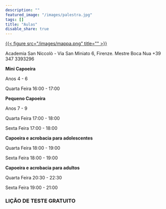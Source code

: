 ```yaml
---
description: ""
featured_image: "/images/palestra.jpg"
tags: []
title: "Aulas"
disable_share: true
---
```


[{{< figure src="/images/mappa.png" title="" >}}](https://www.openstreetmap.org/note/new?lat=43.76393&lon=11.26131#map=19/43.76383/11.26202&layers=N)

Academia San Niccolò - Via San Miniato 6, Firenze.
Mestre Boca Nua +39 347 3393296

**Mini Capoeira**

Anos 4 - 6

Quarta Feira  16:00 - 17:00 

**Pequeno Capoeira**

Anos 7 - 9

Quarta Feira  17:00 - 18:00

Sexta Feira	    17:00 - 18:00

**Capoeira e acrobacia para adolescentes**

Quarta Feira  18:00 - 19:00

Sexta Feira	    18:00 - 19:00


**Capoeira e acrobacia para adultos**

Quarta Feira  20:30 - 22:30

Sexta Feira	    19:00 - 21:00

### LIÇÃO DE TESTE GRATUITO
